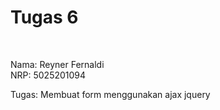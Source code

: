 <h1>Tugas 6</h1> <br>

Nama: Reyner Fernaldi <br>
NRP: 5025201094 <br>

Tugas: Membuat form menggunakan ajax jquery
